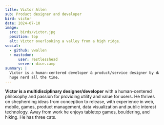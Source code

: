 ```yaml
---
title: Victor Allen
sub: Product designer and developer
bird: victor
date: 2024-07-10
image:
  src: birds/victor.jpg
  position: top
  alt: Victor overlooking a valley from a high ridge.
social:
  - github: vwallen
  - mastodon:
      user: restlesshead
      server: dice.camp
summary: |
  Victor is a human-centered developer & product/service designer by day,
  huge nerd all the time.
---
```


**Victor is a multidisciplinary designer/developer** with a human-centered
philosophy and passion for providing utility and value for users.
He thrives on shepherding ideas from conception to release, with
experience in web, mobile, games, product management, data visualization
and public interest technology.
Away from work he enjoys tabletop games, bouldering, and hiking.
He has three cats.
